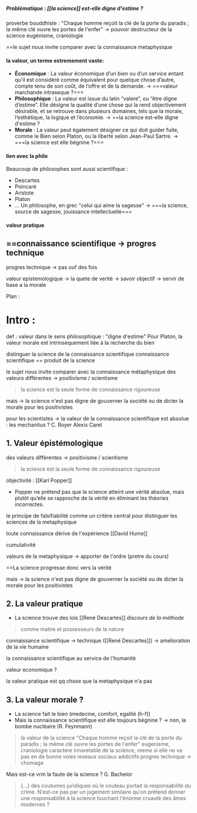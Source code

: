 
##### Problématique : [[la science]] est-elle digne d'estime ?

proverbe bouddhiste : 
"Chaque homme reçoit la clé de la porte du paradis ; la même clé ouvre les portes de l'enfer"
-> pouvoir destructeur de la science
eugénisme, craniologie

==le sujet nous invite comparer avec la connaissance metaphysique
#### la valeur, un terme extremement vaste:
- **Économique** : La valeur économique d’un bien ou d’un service entant qu’il est considéré comme équivalent pour quelque chose d’autre, compte tenu de son coût, de l’offre et de la demande. -> ===valeur marchande intraseque ?===
- **Philosophique** : La valeur est issue du latin “valere”, ou “être digne d’estime”. Elle désigne la qualité d’une chose qui la rend objectivement désirable, et se retrouve dans plusieurs domaines, tels que la morale, l’esthétique, la logique et l’économie. 
  -> ==la science est-elle digne d'estime ?
- **Morale** : La valeur peut également désigner ce qui doit guider fuite, comme le Bien selon Platon, ou la liberté selon Jean-Paul Sartre. -> ===la science est elle bégnine ?===
#### lien avec la philo
Beaucoup de philosophes sont aussi scientifique : 
- Descartes
- Poincaré
- Aristote
- Platon
- ...
Un philosophe, en grec "celui qui aime la sagesse" 
-> ===la science, source de sagesse, jouissance intellectuelle===

#### valeur pratique
## ==connaissance scientifique -> progres technique
progres technique -> pas ouf des fois

valeur epistemologique -> la quete de verité -> savoir objectif -> servir de base a la morale

Plan : 

# Intro :

def : 
valeur dans le sens philosophique : "digne d'estime"
Pour Platon, la valeur morale est intrinsèquement liée à la recherche du bien

distinguer la science de la connaissance scientifique
connaissance scientifique == produit de la science

le sujet nous invite comparer avec la connaissance métaphysique
des valeurs différentes -> positivisme / scientisme
> la science est la seule forme de connaissance rigoureuse

mais -> la science n'est pas digne de gouverner la société ou de dicter la morale pour les positivistes


pour les scientistes -> la valeur de la connaissance scientifique est absolue :
les mechanitus ?
C. Royer
Alexis Carel


## 1. Valeur épistémologique
des valeurs différentes -> positivisme / scientisme
> la science est la seule forme de connaissance rigoureuse

objectivité : [[Karl Popper]] 

- Popper ne prétend pas que la science atteint une vérité absolue, mais plutôt qu’elle se rapproche de la vérité en éliminant les théories incorrectes.

le principe de falsifiabilité comme un critère central pour distinguer les sciences de la metaphysique

toute connaissance dérive de l'expérience [[David Hume]]

cumulativité

valeurs de la metaphysique -> apporter de l'ordre (pretre du cours)

==La science progresse donc vers la vérité

mais -> la science n'est pas digne de gouverner la société ou de dicter la morale pour les positivistes

## 2. La valeur pratique 

- La science trouve des lois [[René Descartes]] *discours de la méthode*
>comme maitre et possesseurs de la nature

connaissance scientifique -> technique ([[René Descartes]]) -> amelioration de la vie humaine

la connaissance scientifique au service de l'humanité

valeur economique ?

la valeur pratique est qq chose que la metaphysique n'a pas
## 3. La valeur morale ?

- La science fait le bien (medecine, comfort, egalité (h-f))
- Mais la connaissance scientifique est elle toujours bégnine ? 
-> non, la bombe nucléaire (R. Feynmann)
>la valeur de la science
>"Chaque homme reçoit la clé de la porte du paradis ; la même clé ouvre les portes de l'enfer"
> eugenisme, craniologie 
>caractere innaretable de la science, meme si elle ne va pas en de bonne voies
>reseaux sociaux addictifs
>progres technique -> chomage

Mais est-ce vrm la faute de la science ? G. Bachelor
>{...} des coutumes juridiques où le couteau portait la responsabilité du crime. N'est-ce pas par un jugement similaire qu'on prétend donner une responsabilité à la science touchant l'énorme cruauté des âmes modernes ?